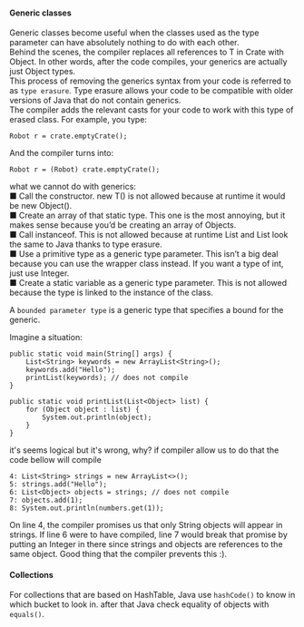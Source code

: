 #### Generic classes

Generic classes become useful when the classes used as the type parameter can have absolutely
nothing to do with each other.\
Behind the scenes, the compiler replaces all references to T in Crate with Object. In other
words, after the code compiles, your generics are actually just Object types.\
This process of removing the generics syntax from your code is referred to as `type
erasure`. Type erasure allows your code to be compatible with older versions of Java
that do not contain generics.\
The compiler adds the relevant casts for your code to work with this type of erased
class. For example, you type:
```
Robot r = crate.emptyCrate();
```
And the compiler turns into:
```
Robot r = (Robot) crate.emptyCrate();
```
what we cannot do with generics:\
■ Call the constructor. new T() is not allowed because at runtime it would be new
Object().\
■ Create an array of that static type. This one is the most annoying, but it makes sense
because you’d be creating an array of Objects.\
■ Call instanceof. This is not allowed because at runtime List<Integer> and
List<String> look the same to Java thanks to type erasure.\
■ Use a primitive type as a generic type parameter. This isn’t a big deal because you
can use the wrapper class instead. If you want a type of int, just use Integer.\
■ Create a static variable as a generic type parameter. This is not allowed because the
type is linked to the instance of the class.

A `bounded parameter type` is a generic type that specifies a bound for the generic.

Imagine a situation:
```
public static void main(String[] args) {
    List<String> keywords = new ArrayList<String>();
    keywords.add("Hello");
    printList(keywords); // does not compile
}

public static void printList(List<Object> list) {
    for (Object object : list) {
        System.out.println(object);
    }
}
```
it's seems logical but it's wrong, why? if compiler allow us to do that the code bellow will compile
```
4: List<String> strings = new ArrayList<>();
5: strings.add("Hello");
6: List<Object> objects = strings; // does not compile
7: objects.add(1);
8: System.out.println(numbers.get(1));
```
On line 4, the compiler promises us that only String objects will appear in strings. If
line 6 were to have compiled, line 7 would break that promise by putting an Integer in there
since strings and objects are references to the same object. Good thing that the compiler
prevents this :).

#### Collections

For collections that are based on HashTable, Java use `hashCode()` to know in which bucket to look in. after that Java check equality of objects with `equals()`.

